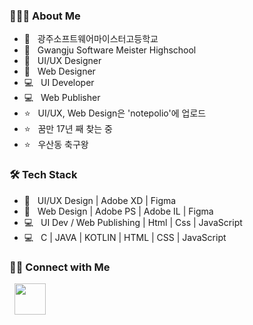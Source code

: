 <h3> 👨🏻‍💻 About Me </h3>

- 🏫 &nbsp; 광주소프트웨어마이스터고등학교
- 🏫 &nbsp; Gwangju Software Meister Highschool
- :art: &nbsp; UI/UX Designer
- :art: &nbsp; Web Designer
- 💻 &nbsp; UI Developer
- 💻 &nbsp; Web Publisher
- ⭐️ &nbsp; UI/UX, Web Design은 'notepolio'에 업로드
- ⭐️ &nbsp; 꿈만 17년 째 찾는 중
- ⭐️ &nbsp; 우산동 축구왕


<h3>🛠 Tech Stack</h3>

- :art: &nbsp; UI/UX Design | Adobe XD | Figma  
- :art: &nbsp; Web Design | Adobe PS | Adobe IL | Figma 
- 💻 &nbsp; UI Dev / Web Publishing | Html | Css | JavaScript
- 💻 &nbsp; C | JAVA | KOTLIN | HTML | CSS | JavaScript


<h3> 🤝🏻 Connect with Me </h3>

&nbsp; <a href="https://www.instagram.com/rhnrmrme/" target="_blank" rel="noopener noreferrer"><img src="https://img.icons8.com/plasticine/100/000000/instagram-new.png" width="50" /></a>  
